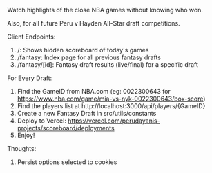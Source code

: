 Watch highlights of the close NBA games without knowing who won.

Also, for all future Peru v Hayden All-Star draft competitions.

Client Endpoints:

1. /: Shows hidden scoreboard of today's games
2. /fantasy: Index page for all previous fantasy drafts
3. /fantasy/[id]: Fantasy draft results (live/final) for a specific draft

For Every Draft:

1. Find the GameID from NBA.com (eg: 0022300643 for https://www.nba.com/game/mia-vs-nyk-0022300643/box-score)
2. Find the players list at http://localhost:3000/api/players/{GameID}
3. Create a new Fantasy Draft in src/utils/constants
4. Deploy to Vercel: https://vercel.com/perudayanis-projects/scoreboard/deployments
5. Enjoy!

Thoughts:
1. Persist options selected to cookies
